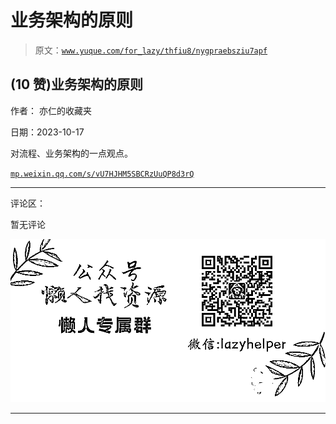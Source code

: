# 业务架构的原则

> 原文：[`www.yuque.com/for_lazy/thfiu8/nygpraebsziu7apf`](https://www.yuque.com/for_lazy/thfiu8/nygpraebsziu7apf)

## (10 赞)业务架构的原则

作者： 亦仁的收藏夹

日期：2023-10-17

对流程、业务架构的一点观点。

[`mp.weixin.qq.com/s/vU7HJHM5SBCRzUuQP8d3rQ`](https://mp.weixin.qq.com/s/vU7HJHM5SBCRzUuQP8d3rQ)

* * *

评论区：

暂无评论

![](img/1c37d505930596d12a88ab23e11aa07a.png)

* * *